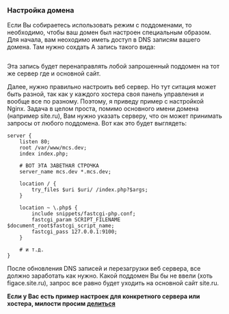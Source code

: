### Настройка домена

Если Вы собираетесь использовать режим с поддоменами, то необходимо, чтобы ваш домен был настроен
специальным образом.
Для начала, вам неоходимо иметь доступ в DNS записям вашего домена.
Там нужно сохдать А запись такого вида:

<img src="https://raw.githubusercontent.com/art-programming-team/mycityselector/free/doc_images/domain-1.jpg" alt="" />

Эта запись будет перенаправлять лобой запрошенный поддомен на тот же сервер где и основной сайт.

Далее, нужно правильно настроить веб сервер. Но тут ситация может быть разной, так как у каждого хостера
своя панель управления и вообще все по разному. Поэтому, я приведу пример с настройкой Nginx.
Задача в целом проста, помимо основного имени домена (например site.ru), Вам нужно указать серверу,
что он может принимать запросы от любого поддомена. Вот как это будет выглядеть:

```
server {
    listen 80;
    root /var/www/mcs.dev;
    index index.php;

    # ВОТ ЭТА ЗАВЕТНАЯ СТРОЧКА
    server_name mcs.dev *.mcs.dev;

    location / {
        try_files $uri $uri/ /index.php?$args;
    }

    location ~ \.php$ {
        include snippets/fastcgi-php.conf;
        fastcgi_param SCRIPT_FILENAME $document_root$fastcgi_script_name;
        fastcgi_pass 127.0.0.1:9100;
    }
    
    # и т.д.
}
```

После обновления DNS записей и перезагрузки веб сервера, все должно заработать как нужно.
Какой поддомен Вы бы не ввели (хоть figace.site.ru), запрос все равно будет уходить на основной сайт site.ru.

**Если у Вас есть пример настроек для конкретного сервера или хостера, милости просим [делиться](https://github.com/active-programming/mycityselector/issues/new)**
